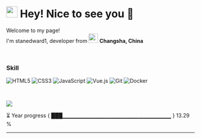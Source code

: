 <h1><img src="https://emojis.slackmojis.com/emojis/images/1531849430/4246/blob-sunglasses.gif?1531849430" width="30"/> Hey! Nice to see you 👋</h1>


<p>Welcome to my page! </br> I'm stanedward1, developer from <img src="https://www.flaticon.com/svg/vstatic/svg/940/940194.svg?token=exp=1613657683~hmac=01224885dca3167ae499dd8843a1fdbe" width="25"/> <b>Changsha, China</b></p>
<br>

### Skill

![HTML5](https://img.shields.io/badge/-HTML5-%23E44D27?style=for-the-badge&logo=html5&logoColor=ffffff)
![CSS3](https://img.shields.io/badge/-CSS3-%231572B6?style=for-the-badge&logo=css3)
![JavaScript](https://img.shields.io/badge/-JavaScript-%23F7DF1C?style=for-the-badge&logo=javascript&logoColor=000000&labelColor=%23F7DF1C&color=%23FFCE5A)
![Vue.js](https://img.shields.io/badge/-Vue.js-%232c3e50?style=for-the-badge&logo=Vue.js)
![Git](https://img.shields.io/badge/-Git-%23F05032?style=for-the-badge&logo=git&logoColor=%23ffffff)
![Docker](https://img.shields.io/badge/-Docker-%232081e8?style=for-the-badge&logo=docker&logoColor=fff)

<br>

![](https://github-readme-stats.vercel.app/api?username=stanedward1 )


⏳ Year progress { ███▁▁▁▁▁▁▁▁▁▁▁▁▁▁▁▁▁▁▁▁▁▁▁▁▁▁▁ } 13.29 %

---